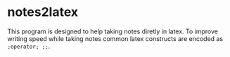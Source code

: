 # notes2latex

This program is designed to help taking notes diretly in latex. To improve writing speed while taking notes common latex constructs are encoded as `;operator; ;;`.
